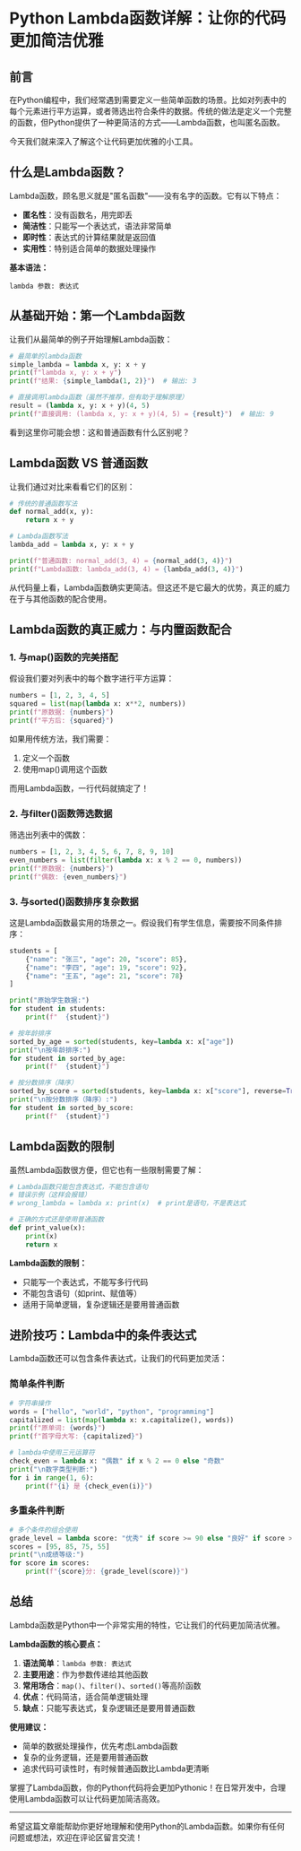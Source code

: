 # Python Lambda函数详解：让你的代码更加简洁优雅

## 前言

在Python编程中，我们经常遇到需要定义一些简单函数的场景。比如对列表中的每个元素进行平方运算，或者筛选出符合条件的数据。传统的做法是定义一个完整的函数，但Python提供了一种更简洁的方式——Lambda函数，也叫匿名函数。

今天我们就来深入了解这个让代码更加优雅的小工具。

## 什么是Lambda函数？

Lambda函数，顾名思义就是"匿名函数"——没有名字的函数。它有以下特点：

- **匿名性**：没有函数名，用完即丢
- **简洁性**：只能写一个表达式，语法非常简单
- **即时性**：表达式的计算结果就是返回值
- **实用性**：特别适合简单的数据处理操作

**基本语法：**
```
lambda 参数: 表达式
```

## 从基础开始：第一个Lambda函数

让我们从最简单的例子开始理解Lambda函数：

```python
# 最简单的lambda函数
simple_lambda = lambda x, y: x + y
print(f"lambda x, y: x + y")
print(f"结果: {simple_lambda(1, 2)}")  # 输出: 3

# 直接调用lambda函数（虽然不推荐，但有助于理解原理）
result = (lambda x, y: x + y)(4, 5)
print(f"直接调用: (lambda x, y: x + y)(4, 5) = {result}")  # 输出: 9
```

看到这里你可能会想：这和普通函数有什么区别呢？

## Lambda函数 VS 普通函数

让我们通过对比来看看它们的区别：

```python
# 传统的普通函数写法
def normal_add(x, y):
    return x + y

# Lambda函数写法
lambda_add = lambda x, y: x + y

print(f"普通函数: normal_add(3, 4) = {normal_add(3, 4)}")
print(f"Lambda函数: lambda_add(3, 4) = {lambda_add(3, 4)}")
```

从代码量上看，Lambda函数确实更简洁。但这还不是它最大的优势，真正的威力在于与其他函数的配合使用。

## Lambda函数的真正威力：与内置函数配合

### 1. 与map()函数的完美搭配

假设我们要对列表中的每个数字进行平方运算：

```python
numbers = [1, 2, 3, 4, 5]
squared = list(map(lambda x: x**2, numbers))
print(f"原数据: {numbers}")
print(f"平方后: {squared}")
```

如果用传统方法，我们需要：
1. 定义一个函数
2. 使用map()调用这个函数

而用Lambda函数，一行代码就搞定了！

### 2. 与filter()函数筛选数据

筛选出列表中的偶数：

```python
numbers = [1, 2, 3, 4, 5, 6, 7, 8, 9, 10]
even_numbers = list(filter(lambda x: x % 2 == 0, numbers))
print(f"原数据: {numbers}")
print(f"偶数: {even_numbers}")
```

### 3. 与sorted()函数排序复杂数据

这是Lambda函数最实用的场景之一。假设我们有学生信息，需要按不同条件排序：

```python
students = [
    {"name": "张三", "age": 20, "score": 85},
    {"name": "李四", "age": 19, "score": 92},
    {"name": "王五", "age": 21, "score": 78}
]

print("原始学生数据:")
for student in students:
    print(f"  {student}")

# 按年龄排序
sorted_by_age = sorted(students, key=lambda x: x["age"])
print("\n按年龄排序:")
for student in sorted_by_age:
    print(f"  {student}")

# 按分数排序（降序）
sorted_by_score = sorted(students, key=lambda x: x["score"], reverse=True)
print("\n按分数排序（降序）:")
for student in sorted_by_score:
    print(f"  {student}")
```

## Lambda函数的限制

虽然Lambda函数很方便，但它也有一些限制需要了解：

```python
# Lambda函数只能包含表达式，不能包含语句
# 错误示例（这样会报错）
# wrong_lambda = lambda x: print(x)  # print是语句，不是表达式

# 正确的方式还是使用普通函数
def print_value(x):
    print(x)
    return x
```

**Lambda函数的限制：**
- 只能写一个表达式，不能写多行代码
- 不能包含语句（如print、赋值等）
- 适用于简单逻辑，复杂逻辑还是要用普通函数

## 进阶技巧：Lambda中的条件表达式

Lambda函数还可以包含条件表达式，让我们的代码更加灵活：

### 简单条件判断

```python
# 字符串操作
words = ["hello", "world", "python", "programming"]
capitalized = list(map(lambda x: x.capitalize(), words))
print(f"原单词: {words}")
print(f"首字母大写: {capitalized}")

# lambda中使用三元运算符
check_even = lambda x: "偶数" if x % 2 == 0 else "奇数"
print("\n数字类型判断:")
for i in range(1, 6):
    print(f"{i} 是 {check_even(i)}")
```

### 多重条件判断

```python
# 多个条件的组合使用
grade_level = lambda score: "优秀" if score >= 90 else "良好" if score >= 80 else "及格" if score >= 60 else "不及格"
scores = [95, 85, 75, 55]
print("\n成绩等级:")
for score in scores:
    print(f"{score}分: {grade_level(score)}")
```

## 总结

Lambda函数是Python中一个非常实用的特性，它让我们的代码更加简洁优雅。

**Lambda函数的核心要点：**

1. **语法简单**：`lambda 参数: 表达式`
2. **主要用途**：作为参数传递给其他函数
3. **常用场合**：`map()`、`filter()`、`sorted()`等高阶函数
4. **优点**：代码简洁，适合简单逻辑处理
5. **缺点**：只能写表达式，复杂逻辑还是要用普通函数

**使用建议：**
- 简单的数据处理操作，优先考虑Lambda函数
- 复杂的业务逻辑，还是要用普通函数
- 追求代码可读性时，有时候普通函数比Lambda更清晰

掌握了Lambda函数，你的Python代码将会更加Pythonic！在日常开发中，合理使用Lambda函数可以让代码更加简洁高效。

---

希望这篇文章能帮助你更好地理解和使用Python的Lambda函数。如果你有任何问题或想法，欢迎在评论区留言交流！
